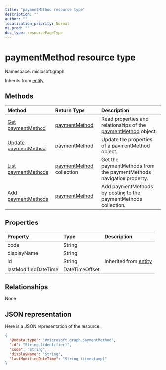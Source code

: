 ```yaml
---
title: "paymentMethod resource type"
description: ""
author: ""
localization_priority: Normal
ms.prod: ""
doc_type: resourcePageType
---
```


# paymentMethod resource type


Namespace: microsoft.graph




Inherits from [entity](../resources/entity.md)

## Methods
|Method|Return Type|Description|
|:---|:---|:---|
|[Get paymentMethod](../api/paymentmethod-get.md)|[paymentMethod](../resources/paymentmethod.md)|Read properties and relationships of the [paymentMethod](../resources/paymentmethod.md) object.|
|[Update paymentMethod](../api/paymentmethod-update.md)|[paymentMethod](../resources/paymentmethod.md)|Update the properties of a [paymentMethod](../resources/paymentmethod.md) object.|
|[List paymentMethods](../api/company-list-paymentmethods.md)|[paymentMethod](../resources/paymentmethod.md) collection|Get the paymentMethods from the paymentMethods navigation property.|
|[Add paymentMethods](../api/company-post-paymentmethods.md)|[paymentMethod](../resources/paymentmethod.md)|Add paymentMethods by posting to the paymentMethods collection.|

## Properties
|Property|Type|Description|
|:---|:---|:---|
|code|String||
|displayName|String||
|id|String| Inherited from [entity](../resources/entity.md)|
|lastModifiedDateTime|DateTimeOffset||

## Relationships
None

## JSON representation
Here is a JSON representation of the resource.
<!-- {
  "blockType": "resource",
  "keyProperty": "id",
  "@odata.type": "microsoft.graph.paymentMethod",
  "baseType": "microsoft.graph.entity",
  "openType": false
}
-->
``` json
{
  "@odata.type": "#microsoft.graph.paymentMethod",
  "id": "String (identifier)",
  "code": "String",
  "displayName": "String",
  "lastModifiedDateTime": "String (timestamp)"
}
```

